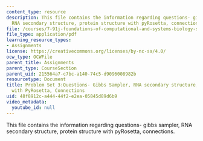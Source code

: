 ```yaml
---
content_type: resource
description: This file contains the information regarding questions- gibbs sampler,
  RNA secondary structure, protein structure with pyRosetta, connections.
file: /courses/7-91j-foundations-of-computational-and-systems-biology-spring-2014/48f8912ca44444f2e2ea05845d89d6b9_MIT7_91JS14_pset3_ques.pdf
file_type: application/pdf
learning_resource_types:
- Assignments
license: https://creativecommons.org/licenses/by-nc-sa/4.0/
ocw_type: OCWFile
parent_title: Assignments
parent_type: CourseSection
parent_uid: 215564a7-c7bc-a140-74c5-d9096008982b
resourcetype: Document
title: Problem Set 3:Questions- Gibbs Sampler, RNA secondary structure, Protein Structure
  with PyRosetta, Connections
uid: 48f8912c-a444-44f2-e2ea-05845d89d6b9
video_metadata:
  youtube_id: null
---
```

This file contains the information regarding questions- gibbs sampler, RNA secondary structure, protein structure with pyRosetta, connections.